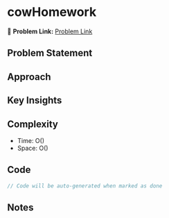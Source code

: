 # cowHomework

🔗 **Problem Link:** [Problem Link](https://usaco.org/index.php?page=viewproblem2&cpid=762)

## Problem Statement
<!-- Describe the problem here -->

## Approach
<!-- Explain your approach -->

## Key Insights
<!-- List key insights and tricks -->

## Complexity
- Time: O()
- Space: O()

## Code
```cpp
// Code will be auto-generated when marked as done
```

## Notes
<!-- Any additional notes -->
